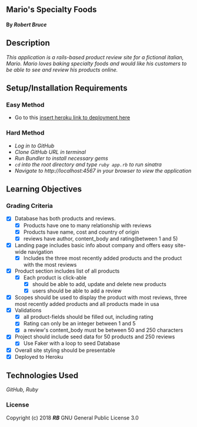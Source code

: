 ## **Mario's Specialty Foods**

#### By _**Robert Bruce**_

## Description

_This application is a rails-based product review site for a fictional italian, Mario. Mario loves baking specialty foods and would like his customers to be able to see and review his products online._

## Setup/Installation Requirements

### Easy Method

* Go to this [insert heroku link to deployment here](#)

### Hard Method

* _Log in to GitHub_
* _Clone GitHub URL in terminal_
* _Run Bundler to install necessary gems_
* _```cd``` into the root directory and type ```ruby app.rb``` to run sinatra_
* _Navigate to http://localhost:4567 in your browser to view the application_


## Learning Objectives

### Grading Criteria

- [x] Database has both products and reviews.
    - [x] Products have one to many relationship with reviews
    - [x] Products have name, cost and country of origin
    - [x] reviews have author, content_body and rating(between 1 and 5)
- [x] Landing page includes basic info about company and offers easy site-wide navigation
    - [x] Includes the three most recently added products and the product with the most reviews
- [x] Product section includes list of all products
    - [x] Each product is click-able
        - [x] should be able to add, update and delete new products
        - [x] users should be able to add a review
- [x] Scopes should be used to display the product with most reviews, three most recently added products and all products made in usa
- [x] Validations
    - [x] all product-fields should be filled out, including rating
    - [x] Rating can only be an integer between 1 and 5
    - [x] a review's content_body must be between 50 and 250 characters
- [x] Project should include seed data for 50 products and 250 reviews
  - [x] Use Faker with a loop to seed Database
- [x] Overall site styling should be presentable
- [x] Deployed to Heroku

## Technologies Used
_GitHub, Ruby_

### License
Copyright (c) 2018 **_RB_** GNU General Public License 3.0
